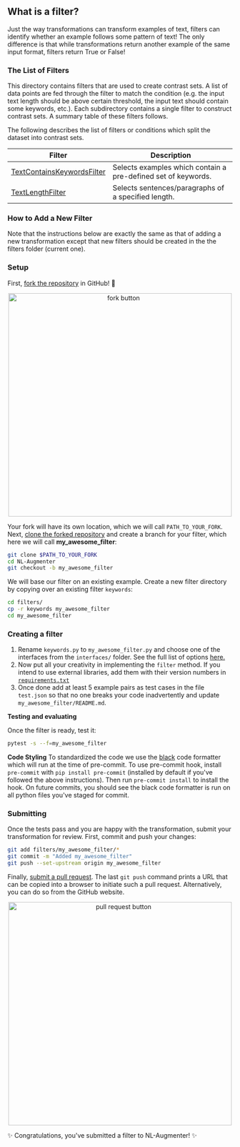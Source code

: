 ## What is a filter?
Just the way transformations can transform examples of text, filters can identify whether an example follows some pattern of text! The only difference is that while transformations return another example of the same input format, filters return True or False!

### The List of Filters

This directory contains filters that are used to create contrast sets. A list of data points are fed through the filter to match the condition (e.g. the input text length should be above certain threshold, the input text should contain some keywords, etc.). Each subdirectory contains a single filter to construct contrast sets. A summary table of these filters follows.

The following describes the list of filters or conditions which split the dataset into contrast sets.

| Filter                             | Description                                                                       
| ------- | -----------                          
| [TextContainsKeywordsFilter](keywords)              | Selects examples which contain a pre-defined set of keywords.                
| [TextLengthFilter](length)     | Selects sentences/paragraphs of a specified length.


### How to Add a New Filter
Note that the instructions below are exactly the same as that of adding a new transformation except that new filters should be created in the the filters folder (current one).
### Setup

First, [fork the repository](https://docs.github.com/en/github/getting-started-with-github/fork-a-repo) in GitHub! :fork_and_knife:
<a href="https://docs.github.com/en/github/getting-started-with-github/fork-a-repo">
<div style="text-align:center"><img src="https://docs.github.com/assets/images/help/repository/fork_button.jpg" alt="fork button" width="500"/></div>
</a>

Your fork will have its own location, which we will call `PATH_TO_YOUR_FORK`.
Next, [clone the forked repository](https://docs.github.com/en/github/creating-cloning-and-archiving-repositories/cloning-a-repository) and create a branch for your filter, which here we will call **my_awesome_filter**:
```bash
git clone $PATH_TO_YOUR_FORK
cd NL-Augmenter
git checkout -b my_awesome_filter
```
We will base our filter on an existing example.
Create a new filter directory by copying over an existing filter `keywords`:
```bash
cd filters/
cp -r keywords my_awesome_filter
cd my_awesome_filter
```

### Creating a filter
1. Rename `keywords.py` to `my_awesome_filter.py` and choose one of the interfaces from the `interfaces/` folder. See the full list of options [here.](../interfaces)
2. Now put all your creativity in implementing the `filter` method. If you intend to use external libraries, add them with their version numbers in [`requirements.txt`](../requirements.txt)
3. Once done add at least 5 example pairs as test cases in the file `test.json` so that no one breaks your code inadvertently and update `my_awesome_filter/README.md`.


**Testing and evaluating**

Once the filter is ready, test it:
```bash
pytest -s --f=my_awesome_filter
```

**Code Styling** To standardized the code we use the [black](https://github.com/psf/black) code formatter which will run at the time of pre-commit.
To use pre-commit hook, install `pre-commit` with `pip install pre-commit` (installed by default if you've followed the above instructions). 
Then run `pre-commit install` to install the hook. On future commits, you should see the black code formatter is run on all python files you've staged for commit.

### Submitting

Once the tests pass and you are happy with the transformation, submit your transformation for review.
First, commit and push your changes:
```bash
git add filters/my_awesome_filter/*
git commit -m "Added my_awesome_filter"
git push --set-upstream origin my_awesome_filter
```
Finally, [submit a pull request](https://docs.github.com/en/github/collaborating-with-issues-and-pull-requests/creating-a-pull-request).
The last `git push` command prints a URL that can be copied into a browser to initiate such a pull request.
Alternatively, you can do so from the GitHub website.
<a href="https://docs.github.com/en/github/collaborating-with-issues-and-pull-requests/creating-a-pull-request">
<div style="text-align:center"><img src="https://docs.github.com/assets/images/help/pull_requests/pull-request-start-review-button.png" alt="pull request button" width="500"/></div>
</a>

:sparkles: Congratulations, you've submitted a filter to NL-Augmenter! :sparkles: